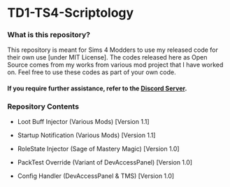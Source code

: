 # TD1-TS4-Scriptology

### What is this repository?

This repository is meant for Sims 4 Modders to use my released code for their own use [under MIT License]. The codes released here as Open Source comes from my works from various mod project that I have worked on. Feel free to use these codes as part of your own code.

#### If you require further assistance, refer to the [Discord Server](https://discord.gg/waHpcSHZwb).

### Repository Contents

* Loot Buff Injector (Various Mods) [Version 1.1]

* Startup Notification (Various Mods) [Version 1.1]

* RoleState Injector (Sage of Mastery Magic) [Version 1.0]

* PackTest Override (Variant of DevAccessPanel) [Version 1.0]

* Config Handler (DevAccessPanel & TMS) [Version 1.0]

